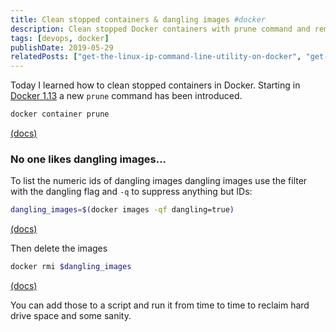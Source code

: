 ```yaml
---
title: Clean stopped containers & dangling images #docker
description: Clean stopped Docker containers with prune command and remove dangling images to reclaim disk space efficiently.
tags: [devops, docker]
publishDate: 2019-05-29
relatedPosts: ["get-the-linux-ip-command-line-utility-on-docker", "get-ping-linux-command-on-docker"]
---
```


Today I learned how to clean stopped containers in Docker. Starting in [Docker 1.13](https://github.com/moby/moby/blob/master/CHANGELOG.md#1130-2017-01-18) a new `prune` command has been introduced.

```bash
docker container prune
```

[(docs)](https://docs.docker.com/engine/reference/commandline/container_prune/)

### No one likes dangling images...

To list the numeric ids of dangling images dangling images use the filter with the dangling flag and `-q` to suppress anything but IDs:

```bash
dangling_images=$(docker images -qf dangling=true)
```

[(docs)](https://docs.docker.com/engine/reference/commandline/images/)

Then delete the images

```bash
docker rmi $dangling_images
```

[(docs)](https://docs.docker.com/engine/reference/commandline/rmi/)

You can add those to a script and run it from time to time to reclaim hard drive space and some sanity.

